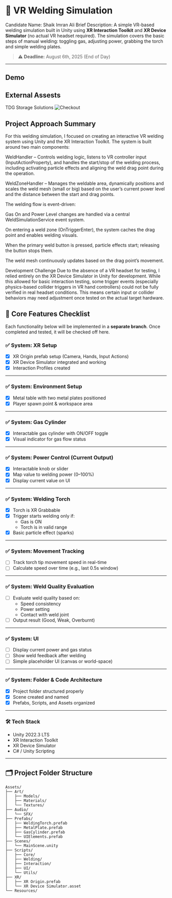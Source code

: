 # 🔧 VR Welding Simulation

Candidate Name: Shaik Imran Ali
Brief Description:
A simple VR-based welding simulation built in Unity using **XR Interaction Toolkit** and **XR Device Simulator** (no actual VR headset required). The simulation covers the basic steps of manual welding: toggling gas, adjusting power, grabbing the torch and simple welding plates.

> ⚠️ **Deadline:** August 6th, 2025 (End of Day)
---
## Demo

## External Assests
  
  TDG Storage Solutions
  ![Checkout](https://assetstore.unity.com/packages/3d/props/tdg-storage-solutions-252198)

## Project Approach Summary

For this welding simulation, I focused on creating an interactive VR welding system using Unity and the XR Interaction Toolkit.
The system is built around two main components:

WeldHandler – Controls welding logic, listens to VR controller input (InputActionProperty), and handles the start/stop of the welding process, including activating particle effects and aligning the weld drag point during the operation.

WeldZoneHandler – Manages the weldable area, dynamically positions and scales the weld mesh (small or big) based on the user’s current power level and the distance between the start and drag points.

The welding flow is event-driven:

Gas On and Power Level changes are handled via a central WeldSimulationService event system.

On entering a weld zone (OnTriggerEnter), the system caches the drag point and enables welding visuals.

When the primary weld button is pressed, particle effects start; releasing the button stops them.

The weld mesh continuously updates based on the drag point’s movement.

Development Challenge
Due to the absence of a VR headset for testing, I relied entirely on the XR Device Simulator in Unity for development. While this allowed for basic interaction testing, some trigger events (especially physics-based collider triggers in VR hand controllers) could not be fully verified in real headset conditions. This means certain input or collider behaviors may need adjustment once tested on the actual target hardware.


## 📌 Core Features Checklist

Each functionality below will be implemented in a **separate branch**. Once completed and tested, it will be checked off here.

### ✅ System: XR Setup
- [x] XR Origin prefab setup (Camera, Hands, Input Actions)
- [x] XR Device Simulator integrated and working
- [x] Interaction Profiles created

---

### ✅ System: Environment Setup
- [x] Metal table with two metal plates positioned
- [x] Player spawn point & workspace area

---

### ✅ System: Gas Cylinder
- [x] Interactable gas cylinder with ON/OFF toggle
- [x] Visual indicator for gas flow status

---

### ✅ System: Power Control (Current Output)
- [x] Interactable knob or slider
- [x] Map value to welding power (0–100%)
- [x] Display current value on UI

---

### ✅ System: Welding Torch
- [x] Torch is XR Grabbable
- [x] Trigger starts welding only if:
  - Gas is ON
  - Torch is in valid range
- [x] Basic particle effect (sparks)

---

### ✅ System: Movement Tracking
- [ ] Track torch tip movement speed in real-time
- [ ] Calculate speed over time (e.g., last 0.5s window)

---

### ✅ System: Weld Quality Evaluation
- [ ] Evaluate weld quality based on:
  - Speed consistency
  - Power setting
  - Contact with weld joint
- [ ] Output result (Good, Weak, Overburnt)

---

### ✅ System: UI
- [ ] Display current power and gas status
- [ ] Show weld feedback after welding
- [ ] Simple placeholder UI (canvas or world-space)

---

### ✅ System: Folder & Code Architecture
- [x] Project folder structured properly
- [x] Scene created and named
- [x] Prefabs, Scripts, and Assets organized

---


### 🛠️ Tech Stack
- Unity 2022.3 LTS
- XR Interaction Toolkit
- XR Device Simulator
- C# / Unity Scripting

---

## 🗂️ Project Folder Structure

```plaintext
Assets/
├── Art/
│   ├── Models/
│   ├── Materials/
│   └── Textures/
├── Audio/
│   └── SFX/
├── Prefabs/
│   ├── WeldingTorch.prefab
│   ├── MetalPlate.prefab
│   ├── GasCylinder.prefab
│   └── UIElements.prefab
├── Scenes/
│   └── MainScene.unity
├── Scripts/
│   ├── Core/
│   ├── Welding/
│   ├── Interaction/
│   ├── UI/
│   └── Utils/
├── XR/
│   ├── XR Origin.prefab
│   └── XR Device Simulator.asset
└── Resources/




